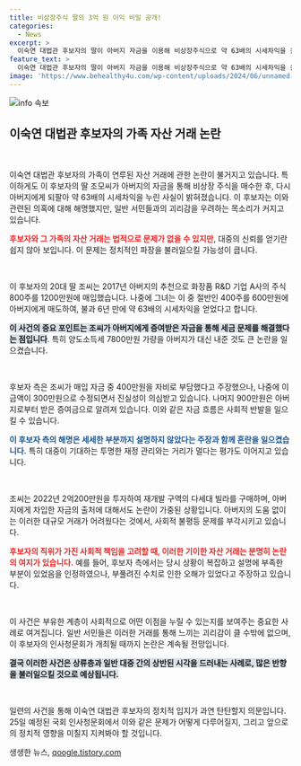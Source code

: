 ```yaml
---
title: 비상장주식 딸의 3억 원 이익 비밀 공개!
categories:
  - News
excerpt: >
  이숙연 대법관 후보자의 딸이 아버지 자금을 이용해 비상장주식으로 약 63배의 시세차익을 올렸다는 충격적인 사실이 드러났다. 25일 국회 인사청문회를 앞두고, 그 투명성 논란이 가열되고 있다!
feature_text: >
  이숙연 대법관 후보자의 딸이 아버지 자금을 이용해 비상장주식으로 약 63배의 시세차익을 올렸다는 충격적인 사실이 드러났다. 25일 국회 인사청문회를 앞두고, 그 투명성 논란이 가열되고 있다!
image: 'https://www.behealthy4u.com/wp-content/uploads/2024/06/unnamed-file.png'
---
```


<p><img src="https://www.behealthy4u.com/wp-content/uploads/2024/06/unnamed-file.png" alt="info 속보" /></p>

<h2 data-ke-size="size26">이숙연 대법관 후보자의 가족 자산 거래 논란</h2>

<p data-ke-size="size16">&nbsp;</p>

<p>이숙연 대법관 후보자의 가족이 연루된 자산 거래에 관한 논란이 불거지고 있습니다. 특이하게도 이 후보자의 딸 조모씨가 아버지의 자금을 통해 비상장 주식을 매수한 후, 다시 아버지에게 되팔아 약 63배의 시세차익을 누린 사실이 밝혀졌습니다. 이 후보자는 이와 관련된 의혹에 대해 해명했지만, 일반 서민들과의 괴리감을 우려하는 목소리가 커지고 있습니다.</p>

<p><b><span style="color: #ee2323;">후보자와 그 가족의 자산 거래는 법적으로 문제가 없을 수 있지만</span></b>, 대중의 신뢰를 얻기란 쉽지 않아 보입니다. 이 문제는 정치적인 파장을 불러일으킬 가능성이 큽니다. </p>

<p data-ke-size="size16">&nbsp;</p>

<p>이 후보자의 20대 딸 조씨는 2017년 아버지의 추천으로 화장품 R&amp;D 기업 A사의 주식 800주를 1200만원에 매입했습니다. 나중에 그녀는 이 중 절반인 400주를 600만원에 아버지에게 매도하여, 불과 6년 만에 약 63배의 시세차익을 얻었다고 합니다. </p>

<p><b><span style="background-color: #21538527;">이 사건의 중요 포인트는 조씨가 아버지에게 증여받은 자금을 통해 세금 문제를 해결했다는 점입니다</span></b>. 특히 양도소득세 7800만원 가량을 아버지가 대신 내준 것도 큰 논란을 일으켰습니다. </p>

<p data-ke-size="size16">&nbsp;</p>

<p>후보자 측은 조씨가 매입 자금 중 400만원을 자비로 부담했다고 주장했으나, 나중에 이 금액이 300만원으로 수정되면서 진실성이 의심받고 있습니다. 나머지 900만원은 아버지로부터 받은 증여금으로 알려져 있습니다. 이와 같은 자금 흐름은 사회적 반발을 일으킬 수 있습니다.</p>

<p><b><span style="color: #1a5490;">이 후보자 측의 해명은 세세한 부분까지 설명하지 않았다는 주장과 함께 혼란을 일으켰습니다.</span></b> 특히 대중이 기대하는 투명한 재정 관리와는 거리가 멀다는 평가도 이어지고 있습니다.</p>

<p data-ke-size="size16">&nbsp;</p>

<p>조씨는 2022년 2억200만원을 투자하여 재개발 구역의 다세대 빌라를 구매하며, 아버지에게 차입한 자금의 출처에 대해서도 논란이 가중된 상황입니다. 아버지의 도움 없이는 이러한 대규모 거래가 어려웠다는 것에서, 사회적 불평등 문제를 부각시키고 있습니다.</p>

<p><b><span style="color: #ee2323;">후보자의 직위가 가진 사회적 책임을 고려할 때, 이러한 기이한 자산 거래는 분명히 논란의 여지가 있습니다.</span></b> 예를 들어, 후보자 측에서는 당시 상황이 복잡하고 설명에 부족한 부분이 있었음을 인정하였으나, 부풀려진 수치로 인한 오해가 있었다고 주장하고 있습니다.</p>

<p data-ke-size="size16">&nbsp;</p>

<p>이 사건은 부유한 계층이 사회적으로 어떤 이점을 누릴 수 있는지를 보여주는 중요한 사례로 여겨집니다. 일반 서민들은 이러한 거래를 통해 느끼는 괴리감이 클 수밖에 없으며, 이 후보자의 인사청문회가 개최될 때까지 논란은 계속될 전망입니다.</p>

<p><b><span style="background-color: #21538527;">결국 이러한 사건은 상류층과 일반 대중 간의 상반된 시각을 드러내는 사례로, 많은 반향을 불러일으킬 것으로 예상됩니다.</span></b></p>

<p data-ke-size="size16">&nbsp;</p>

<p>일련의 사건을 통해 이숙연 대법관 후보자의 정치적 입지가 과연 탄탄할지 의문입니다. 25일 예정된 국회 인사청문회에서 이와 같은 문제가 어떻게 다루어질지, 그리고 앞으로의 정치적 영향을 미칠지 지켜봐야 할 것입니다.</p>
생생한 뉴스, <a href="https://qoogle.tistory.com" rel="dofollow">qoogle.tistory.com</a>


